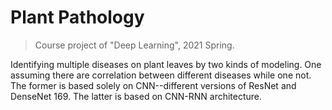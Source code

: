 # Plant Pathology
> Course project of "Deep Learning", 2021 Spring.

Identifying multiple diseases on plant leaves by two kinds of modeling. One assuming there are correlation between different diseases while one not. The former is based solely on CNN--different versions of ResNet and DenseNet 169. The latter is based on CNN-RNN architecture.

